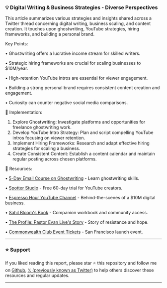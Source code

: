 ### 💡 Digital Writing & Business Strategies - Diverse Perspectives

This article summarizes various strategies and insights shared across a Twitter thread concerning digital writing, business scaling, and content creation.  It touches upon ghostwriting, YouTube strategies, hiring frameworks, and building a personal brand.


Key Points:

• Ghostwriting offers a lucrative income stream for skilled writers.


•  Strategic hiring frameworks are crucial for scaling businesses to $10M/year.


•  High-retention YouTube intros are essential for viewer engagement.


•  Building a strong personal brand requires consistent content creation and engagement.


•  Curiosity can counter negative social media comparisons.



🚀 Implementation:

1. Explore Ghostwriting: Investigate platforms and opportunities for freelance ghostwriting work.
2. Develop YouTube Intro Strategy: Plan and script compelling YouTube intros focusing on viewer retention.
3. Implement Hiring Frameworks: Research and adapt effective hiring strategies for scaling a business.
4. Create Consistent Content: Establish a content calendar and maintain regular posting across chosen platforms.


🔗 Resources:

• [5-Day Email Course on Ghostwriting](https://t.co/AQFLMe4FCS) - Learn ghostwriting skills.

• [Spotter Studio](https://t.co/iMnFdywDYg) -  Free 60-day trial for YouTube creators.

• [Espresso Hour YouTube Channel](https://t.co/eQtwtrbofz) -  Behind-the-scenes of a $10M digital business.

• [Sahil Bloom's Book](https://t.co/banUPs6HNp) -  Companion workbook and community access.

• [The Profile: Pastor Evan Live's Story](https://t.co/xu6ADMRiYq) - Story of resistance and hope.

• [Commonwealth Club Event Tickets](https://t.co/0v4NDVmBwt) - San Francisco launch event.


---

### ⭐️ Support

If you liked reading this report, please star ⭐️ this repository and follow me on [Github](https://github.com/Drix10), [𝕏 (previously known as Twitter)](https://x.com/DRIX_10_) to help others discover these resources and regular updates.

---